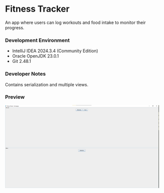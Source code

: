 # Fitness Tracker
An app where users can log workouts and food intake to monitor their progress.
### Development Environment
- IntelliJ IDEA 2024.3.4 (Community Edition)
- Oracle OpenJDK 23.0.1
- Git 2.48.1
### Developer Notes
Contains serialization and multiple views.
### Preview
![App Interface Preview](src/main/resources/images/homepage-preview.png)